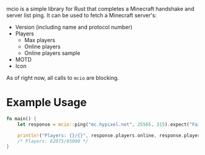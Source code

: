 mcio is a simple library for Rust that completes a Minecraft handshake and server list ping. It can be used to fetch a Minecraft server's:

* Version (including name and protocol number)
* Players
  * Max players
  * Online players
  * Online players sample
* MOTD
* Icon

As of right now, all calls to `mcio` are blocking.

# Example Usage
```rust
fn main() {
    let response = mcio::ping("mc.hypixel.net", 25565, 315).expect("Failed to get response.");

    println!("Players: {}/{}", response.players.online, response.players.max);
    /* Players: 62075/85000 */
}
```
